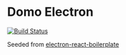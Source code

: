 # Domo Electron

[![Build Status](https://travis-ci.org/walexnelson/domo-electron.svg?branch=master)](https://travis-ci.org/walexnelson/domo-electron)

Seeded from [electron-react-boilerplate](https://github.com/chentsulin/electron-react-boilerplate)
